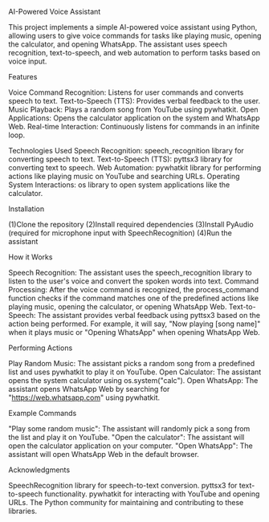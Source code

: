 AI-Powered Voice Assistant

This project implements a simple AI-powered voice assistant using Python, allowing users to give voice commands for tasks like playing music, opening the calculator, and opening WhatsApp. The assistant uses speech recognition, text-to-speech, and web automation to perform tasks based on voice input.

Features

Voice Command Recognition: Listens for user commands and converts speech to text.
Text-to-Speech (TTS): Provides verbal feedback to the user.
Music Playback: Plays a random song from YouTube using pywhatkit.
Open Applications: Opens the calculator application on the system and WhatsApp Web.
Real-time Interaction: Continuously listens for commands in an infinite loop.

Technologies Used
Speech Recognition: speech_recognition library for converting speech to text.
Text-to-Speech (TTS): pyttsx3 library for converting text to speech.
Web Automation: pywhatkit library for performing actions like playing music on YouTube and searching URLs.
Operating System Interactions: os library to open system applications like the calculator.

Installation

(1)Clone the repository
(2)Install required dependencies
(3)Install PyAudio (required for microphone input with SpeechRecognition)
(4)Run the assistant

How it Works

Speech Recognition: The assistant uses the speech_recognition library to listen to the user's voice and convert the spoken words into text.
Command Processing: After the voice command is recognized, the process_command function checks if the command matches one of the predefined actions like playing music, opening the calculator, or opening WhatsApp Web.
Text-to-Speech: The assistant provides verbal feedback using pyttsx3 based on the action being performed. For example, it will say, "Now playing [song name]" when it plays music or "Opening WhatsApp" when opening WhatsApp Web.

Performing Actions

Play Random Music: The assistant picks a random song from a predefined list and uses pywhatkit to play it on YouTube.
Open Calculator: The assistant opens the system calculator using os.system("calc").
Open WhatsApp: The assistant opens WhatsApp Web by searching for "https://web.whatsapp.com" using pywhatkit.

Example Commands

"Play some random music": The assistant will randomly pick a song from the list and play it on YouTube.
"Open the calculator": The assistant will open the calculator application on your computer.
"Open WhatsApp": The assistant will open WhatsApp Web in the default browser.

Acknowledgments

SpeechRecognition library for speech-to-text conversion.
pyttsx3 for text-to-speech functionality.
pywhatkit for interacting with YouTube and opening URLs.
The Python community for maintaining and contributing to these libraries.
